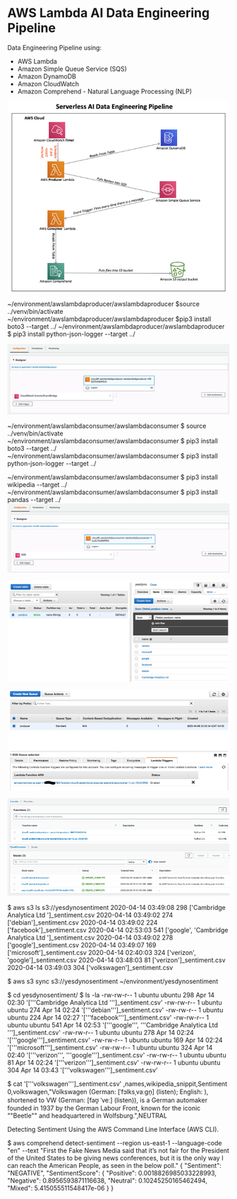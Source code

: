# AWS Lambda AI Data Engineering Pipeline
Data Engineering Pipeline using:  
- AWS Lambda  
- Amazon Simple Queue Service (SQS)   
- Amazon DynamoDB  
- Amazon CloudWatch  
- Amazon Comprehend - Natural Language Processing (NLP)  

![Serverless_AI_Pipeline](img/Serverless_AI_Pipeline.png)


~/environment/awslambdaproducer/awslambdaproducer $source ../venv/bin/activate
~/environment/awslambdaproducer/awslambdaproducer $pip3 install boto3 --target ../
~/environment/awslambdaproducer/awslambdaproducer $ pip3 install python-json-logger --target ../


![producer](img/producer.png)


~/environment/awslambdaconsumer/awslambdaconsumer $ source ../venv/bin/activate
~/environment/awslambdaconsumer/awslambdaconsumer $ pip3 install boto3 --target ../
~/environment/awslambdaconsumer/awslambdaconsumer $  pip3 install python-json-logger --target ../


~/environment/awslambdaconsumer/awslambdaconsumer $ pip3 install wikipedia --target ../  
~/environment/awslambdaconsumer/awslambdaconsumer $ pip3 install pandas --target ../      
![consumer](img/consumer.png)

![DynoDB](img/dyno.png)

![SQS](img/sqs.png)

![lambda_func_lists](img/lambda_func.png)
![aws_cf_staks](img/aws_cf_staks.png)

$ aws s3 ls s3://yesdynosentiment
2020-04-14 03:49:08        298 ['Cambridge Analytica Ltd ']_sentiment.csv
2020-04-14 03:49:02        274 ['debian']_sentiment.csv
2020-04-14 03:49:02        224 ['facebook']_sentiment.csv
2020-04-14 02:53:03        541 ['google', 'Cambridge Analytica Ltd ']_sentiment.csv
2020-04-14 03:49:02        278 ['google']_sentiment.csv
2020-04-14 03:49:07        169 ['microsoft']_sentiment.csv
2020-04-14 02:40:03        324 ['verizon', 'google']_sentiment.csv
2020-04-14 03:48:03         81 ['verizon']_sentiment.csv
2020-04-14 03:49:03        304 ['volkswagen']_sentiment.csv


$ aws s3 sync s3://yesdynosentiment ~/environment/yesdynosentiment


$ cd yesdynosentiment/
$ ls -la
-rw-rw-r-- 1 ubuntu ubuntu  298 Apr 14 02:30 '['\''Cambridge Analytica Ltd '\'']_sentiment.csv'
-rw-rw-r-- 1 ubuntu ubuntu  274 Apr 14 02:24 '['\''debian'\'']_sentiment.csv'
-rw-rw-r-- 1 ubuntu ubuntu  224 Apr 14 02:27 '['\''facebook'\'']_sentiment.csv'
-rw-rw-r-- 1 ubuntu ubuntu  541 Apr 14 02:53 '['\''google'\'', '\''Cambridge Analytica Ltd '\'']_sentiment.csv'
-rw-rw-r-- 1 ubuntu ubuntu  278 Apr 14 02:24 '['\''google'\'']_sentiment.csv'
-rw-rw-r-- 1 ubuntu ubuntu  169 Apr 14 02:24 '['\''microsoft'\'']_sentiment.csv'
-rw-rw-r-- 1 ubuntu ubuntu  324 Apr 14 02:40 '['\''verizon'\'', '\''google'\'']_sentiment.csv'
-rw-rw-r-- 1 ubuntu ubuntu   81 Apr 14 02:24 '['\''verizon'\'']_sentiment.csv'
-rw-rw-r-- 1 ubuntu ubuntu  304 Apr 14 03:43 '['\''volkswagen'\'']_sentiment.csv'

$ cat '['\''volkswagen'\'']_sentiment.csv'
,names,wikipedia_snippit,Sentiment
0,volkswagen,"Volkswagen (German: [ˈfɔlksˌvaːɡn̩] (listen); English: ), shortened to VW (German: [faʊ̯ ˈveː] (listen)), is a German automaker founded in 1937 by the German Labour Front, known for the iconic ""Beetle"" and headquartered in Wolfsburg.",NEUTRAL



Detecting Sentiment Using the AWS Command Line Interface (AWS CLI).  

$ aws comprehend detect-sentiment --region us-east-1 --language-code "en" --text "First the Fake News Media said that it’s not fair for the President of the United States to be giving news conferences, but it is the only way I can reach the American People, as seen in the below poll."
{
    "Sentiment": "NEGATIVE",
    "SentimentScore": {
        "Positive": 0.0018826985033228993,
        "Negative": 0.8956593871116638,
        "Neutral": 0.10245250165462494,
        "Mixed": 5.415055511548417e-06
    }
}
